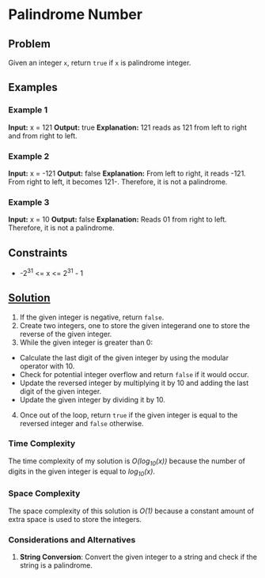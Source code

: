 # Palindrome Number

## Problem

Given an integer `x`, return `true` if `x` is palindrome integer.

## Examples

### Example 1

**Input:** x = 121
**Output:** true
**Explanation:** 121 reads as 121 from left to right and from right to left.

### Example 2

**Input:** x = -121
**Output:** false
**Explanation:** From left to right, it reads -121. From right to left, it becomes 121-. Therefore, it is not a
palindrome.

### Example 3

**Input:** x = 10
**Output:** false
**Explanation:** Reads 01 from right to left. Therefore, it is not a palindrome.

## Constraints

- -2<sup>31</sup> <= x <= 2<sup>31</sup> - 1

## [Solution](https://github.com/TateHouse/LeetCode/blob/master/Algorithms/PalindromeNumber/PalindromeNumber.cpp)

1. If the given integer is negative, return `false`.
2. Create two integers, one to store the given integerand one to store the reverse of the given integer.
3. While the given integer is greater than 0:

- Calculate the last digit of the given integer by using the modular operator with 10.
- Check for potential integer overflow and return `false` if it would occur.
- Update the reversed integer by multiplying it by 10 and adding the last digit of the given integer.
- Update the given integer by dividing it by 10.

4. Once out of the loop, return `true` if the given integer is equal to the reversed integer and `false` otherwise.

### Time Complexity

The time complexity of my solution is *O(log<sub>10</sub>(x))* because the number of digits in the given integer is
equal to *log<sub>10</sub>(x)*.

### Space Complexity

The space complexity of this solution is *O(1)* because a constant amount of extra space is used to store the integers.

### Considerations and Alternatives

1. **String Conversion**: Convert the given integer to a string and check if the string is a palindrome.